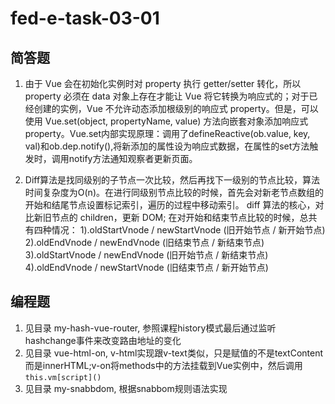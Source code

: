 # fed-e-task-03-01

## 简答题

1. 由于 Vue 会在初始化实例时对 property 执行 getter/setter 转化，所以 property 必须在 data 对象上存在才能让 Vue 将它转换为响应式的；对于已经创建的实例，Vue 不允许动态添加根级别的响应式 property。但是，可以使用 Vue.set(object, propertyName, value) 方法向嵌套对象添加响应式 property。Vue.set内部实现原理：调用了defineReactive(ob.value, key, val)和ob.dep.notify(),将新添加的属性设为响应式数据，在属性的set方法触发时，调用notify方法通知观察者更新页面。

2. Diff算法是找同级别的子节点一次比较，然后再找下一级别的节点比较，算法时间复杂度为O(n)。在进行同级别节点比较的时候，首先会对新老节点数组的开始和结尾节点设置标记索引，遍历的过程中移动索引。
diff 算法的核心，对比新旧节点的 children，更新 DOM;
在对开始和结束节点比较的时候，总共有四种情况：
1).oldStartVnode / newStartVnode (旧开始节点 / 新开始节点)
2).oldEndVnode / newEndVnode (旧结束节点 / 新结束节点)
3).oldStartVnode / newEndVnode (旧开始节点 / 新结束节点)
4).oldEndVnode / newStartVnode (旧结束节点 / 新开始节点)

## 编程题

1. 见目录 my-hash-vue-router, 参照课程history模式最后通过监听hashchange事件来改变路由地址的变化
2. 见目录 vue-html-on, v-html实现跟v-text类似，只是赋值的不是textContent而是innerHTML;v-on将methods中的方法挂载到Vue实例中，然后调用`this.vm[script]()`
3. 见目录 my-snabbdom, 根据snabbom规则语法实现
